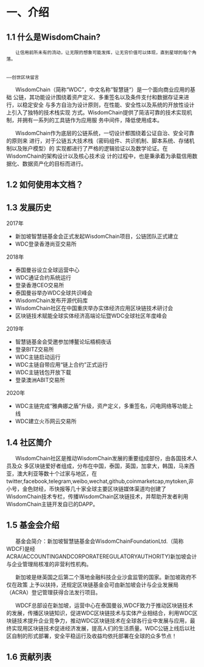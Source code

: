 # 一、介绍
## 1.1 什么是WisdomChain?
```
　　让信用前所未有的流动，让无限的想象可能发挥，让无穷价值可以体现，直到星球的每个角落。

　　　　　　　　　　　　　　　　　　　　　　　　　　　　　　　　　　　　　　　　　　　——创世区块留言
 ```
&#160;&#160;&#160;&#160;&#160;&#160;WisdomChain（简称“WDC”，中文名称”智慧链“）是一个面向商业应用的基础
公链，其功能设计围绕着资产定义、多重签名以及条件支付和数据存证来进行，以稳定安全
与多方自治为设计原则，在性能、安全性以及系统的开放性设计上引入了独特的技术栈实现
方式。WisdomChain提供了简洁可靠的技术实现机制，并拥有一系列的工具链作为应用服
务中间件，降低使用成本。

&#160;&#160;&#160;&#160;&#160;&#160;WisdomChain作为底层的公链系统，一切设计都围绕着公证自治、安全可靠的原则来
进行，对于公链五大技术栈（密码组件、共识机制、脚本系统、存储机制以及账户模型）的
实现都进行了严格的逻辑验证以及数学论证。在WisdomChain的架构设计以及核心技术设
计的过程中，也是秉承着为承载信用数据化、数据资产化的目标而进行。

## 1.2 如何使用本文档？

## 1.3 发展历史
2017年
- 新加坡智慧链基金会正式发起WisdomChain项目，公链团队正式建立
- WDC登录香港尚亚交易所

2018年

- 泰国曼谷设立全球运营中心
- WDC通证合约系统运行
- 登录香港CEO交易所
- 泰国曼谷举办WDC全球共识峰会
- WisdomChain发布开源代码库
- WisdomChain社区在中国重庆举办实体经济应用区块链技术研讨会
- 区块链技术赋能全球实体经济高端论坛暨WDC全球社区年度峰会

2019年
- 智慧链基金会受邀参加博鳌论坛梧桐夜话
- 登录BITZ交易所
- WDC主链启动运行
- WDC主链自带应用“链上合约”正式运行
- WDC主链钱包开放下载
- 登录澳洲ABIT交易所

2020年

- WDC主链完成“雅典娜之盾”升级，资产定义，多重签名，闪电网络等功能上线
- WDC建立火币网云交易所

## 1.4 社区简介
&#160;&#160;&#160;&#160;&#160;&#160;WisdomChain社区是推动WisdomChain发展的重要组成部份，由各国技术人员及众
多区块链爱好者组成，分布在中国，泰国，英国，加拿大，韩国，马来西亚，澳大利亚等数十个过家与地区，在twitter,facebook,telegram,weibo,wechat,github,coinmarketcap,mytoken,非小号，金色财经，币快报等几十家全球主要区块链媒体渠道均创建了WisdomChain技术专栏，传播WisdomChain区块链技术，并帮助开发者利用WisdomChain主链开发自已的DAPP。

##  1.5 基金会介绍
&#160;&#160;&#160;&#160;&#160;&#160;基金会简介：新加坡智慧链基金会WisdomChainFoundationLtd.（简称WDCF)是经ACRA(ACCOUNTINGANDCORPORATEREGULATORYAUTHORITY)新加坡会计与企业管理局核准的非营利性机构。

&#160;&#160;&#160;&#160;&#160;&#160;新加坡是继英国之后第二个落地金融科技企业沙盒监管的国家。新加坡政府不仅在政策
上予以扶持，还规定区块链基金会可由新加坡会计与企业发展局（ACRA）登记管理获得合法发行项目。

&#160;&#160;&#160;&#160;&#160;&#160;WDCF总部设在新加坡，运营中心在泰国曼谷,WDCF致力于推动区块链技术的发展，传播区块链知识，促进WDC区块链技术与实体产业相结合，利用WDC区块链技术提升企业竞争力，推动WDC区块链技术在全球各行业中发展与应用，最终实现用区块链技术促进经济发展，提高人们的生活质量。WDC公链上线后以社区自制的形式部署，安全平稳运行及收益均依托部署在全球的众多节点！

## 1.6 贡献列表